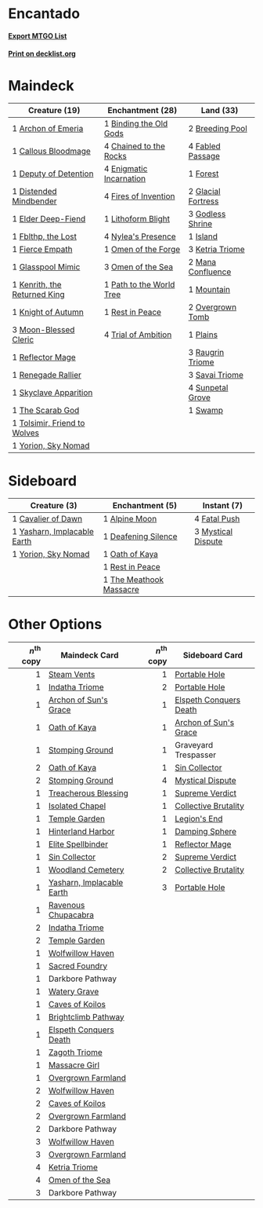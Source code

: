 # Encantado

#### [Export MTGO List](../collection/Encantado/Encantado.txt)
#### [Print on decklist.org](http://decklist.org/?deckmain=1%09Archon%20of%20Emeria%0A1%09Binding%20the%20Old%20Gods%0A2%09Breeding%20Pool%0A1%09Callous%20Bloodmage%0A4%09Chained%20to%20the%20Rocks%0A1%09Deputy%20of%20Detention%0A1%09Distended%20Mindbender%0A1%09Elder%20Deep-Fiend%0A4%09Enigmatic%20Incarnation%0A4%09Fabled%20Passage%0A1%09Fblthp,%20the%20Lost%0A1%09Fierce%20Empath%0A4%09Fires%20of%20Invention%0A1%09Forest%0A2%09Glacial%20Fortress%0A1%09Glasspool%20Mimic%0A3%09Godless%20Shrine%0A1%09Island%0A1%09Kenrith,%20the%20Returned%20King%0A3%09Ketria%20Triome%0A1%09Knight%20of%20Autumn%0A1%09Lithoform%20Blight%0A2%09Mana%20Confluence%0A3%09Moon-Blessed%20Cleric%0A1%09Mountain%0A4%09Nylea's%20Presence%0A1%09Omen%20of%20the%20Forge%0A3%09Omen%20of%20the%20Sea%0A2%09Overgrown%20Tomb%0A1%09Path%20to%20the%20World%20Tree%0A1%09Plains%0A3%09Raugrin%20Triome%0A1%09Reflector%20Mage%0A1%09Renegade%20Rallier%0A1%09Rest%20in%20Peace%0A3%09Savai%20Triome%0A1%09Skyclave%20Apparition%0A4%09Sunpetal%20Grove%0A1%09Swamp%0A1%09The%20Scarab%20God%0A1%09Tolsimir,%20Friend%20to%20Wolves%0A4%09Trial%20of%20Ambition%0A1%09Yorion,%20Sky%20Nomad&deckside=1%09Alpine%20Moon%0A1%09Cavalier%20of%20Dawn%0A1%09Deafening%20Silence%0A4%09Fatal%20Push%0A3%09Mystical%20Dispute%0A1%09Oath%20of%20Kaya%0A1%09Rest%20in%20Peace%0A1%09The%20Meathook%20Massacre%0A1%09Yasharn,%20Implacable%20Earth%0A1%09Yorion,%20Sky%20Nomad)
# Maindeck

|                                             Creature (19)                                             |                                         Enchantment (28)                                          |                                          Land (33)                                          |
|-------------------------------------------------------------------------------------------------------|---------------------------------------------------------------------------------------------------|---------------------------------------------------------------------------------------------|
|1 [Archon of Emeria](http://gatherer.wizards.com/Pages/Card/Details.aspx?multiverseid=495594)          |1 [Binding the Old Gods](http://gatherer.wizards.com/Pages/Card/Details.aspx?multiverseid=503822)  |2 [Breeding Pool](http://gatherer.wizards.com/Pages/Card/Details.aspx?multiverseid=97088)    |
|1 [Callous Bloodmage](http://gatherer.wizards.com/Pages/Card/Details.aspx?multiverseid=513543)         |4 [Chained to the Rocks](http://gatherer.wizards.com/Pages/Card/Details.aspx?multiverseid=373521)  |4 [Fabled Passage](http://gatherer.wizards.com/Pages/Card/Details.aspx?multiverseid=473206)  |
|1 [Deputy of Detention](http://gatherer.wizards.com/Pages/Card/Details.aspx?multiverseid=457309)       |4 [Enigmatic Incarnation](http://gatherer.wizards.com/Pages/Card/Details.aspx?multiverseid=476466) |1 [Forest](http://gatherer.wizards.com/Pages/Card/Details.aspx?multiverseid=439860)          |
|1 [Distended Mindbender](http://gatherer.wizards.com/Pages/Card/Details.aspx?multiverseid=414292)      |4 [Fires of Invention](http://gatherer.wizards.com/Pages/Card/Details.aspx?multiverseid=473087)    |2 [Glacial Fortress](http://gatherer.wizards.com/Pages/Card/Details.aspx?multiverseid=190562)|
|1 [Elder Deep-Fiend](http://gatherer.wizards.com/Pages/Card/Details.aspx?multiverseid=414294)          |1 [Lithoform Blight](http://gatherer.wizards.com/Pages/Card/Details.aspx?multiverseid=491745)      |3 [Godless Shrine](http://gatherer.wizards.com/Pages/Card/Details.aspx?multiverseid=405099)  |
|1 [Fblthp, the Lost](http://gatherer.wizards.com/Pages/Card/Details.aspx?multiverseid=460977)          |4 [Nylea's Presence](http://gatherer.wizards.com/Pages/Card/Details.aspx?multiverseid=373580)      |1 [Island](http://gatherer.wizards.com/Pages/Card/Details.aspx?multiverseid=439857)          |
|1 [Fierce Empath](http://gatherer.wizards.com/Pages/Card/Details.aspx?multiverseid=442160)             |1 [Omen of the Forge](http://gatherer.wizards.com/Pages/Card/Details.aspx?multiverseid=476396)     |3 [Ketria Triome](http://gatherer.wizards.com/Pages/Card/Details.aspx?multiverseid=479770)   |
|1 [Glasspool Mimic](http://gatherer.wizards.com/Pages/Card/Details.aspx?multiverseid=491688)           |3 [Omen of the Sea](http://gatherer.wizards.com/Pages/Card/Details.aspx?multiverseid=476309)       |2 [Mana Confluence](http://gatherer.wizards.com/Pages/Card/Details.aspx?multiverseid=409573) |
|1 [Kenrith, the Returned King](http://gatherer.wizards.com/Pages/Card/Details.aspx?multiverseid=476052)|1 [Path to the World Tree](http://gatherer.wizards.com/Pages/Card/Details.aspx?multiverseid=503802)|1 [Mountain](http://gatherer.wizards.com/Pages/Card/Details.aspx?multiverseid=439859)        |
|1 [Knight of Autumn](http://gatherer.wizards.com/Pages/Card/Details.aspx?multiverseid=452933)          |1 [Rest in Peace](http://gatherer.wizards.com/Pages/Card/Details.aspx?multiverseid=442021)         |2 [Overgrown Tomb](http://gatherer.wizards.com/Pages/Card/Details.aspx?multiverseid=405103)  |
|3 [Moon-Blessed Cleric](http://gatherer.wizards.com/Pages/Card/Details.aspx?multiverseid=527313)       |4 [Trial of Ambition](http://gatherer.wizards.com/Pages/Card/Details.aspx?multiverseid=426815)     |1 [Plains](http://gatherer.wizards.com/Pages/Card/Details.aspx?multiverseid=439856)          |
|1 [Reflector Mage](http://gatherer.wizards.com/Pages/Card/Details.aspx?multiverseid=407667)            |                                                                                                   |3 [Raugrin Triome](http://gatherer.wizards.com/Pages/Card/Details.aspx?multiverseid=479771)  |
|1 [Renegade Rallier](http://gatherer.wizards.com/Pages/Card/Details.aspx?multiverseid=423800)          |                                                                                                   |3 [Savai Triome](http://gatherer.wizards.com/Pages/Card/Details.aspx?multiverseid=479773)    |
|1 [Skyclave Apparition](http://gatherer.wizards.com/Pages/Card/Details.aspx?multiverseid=495603)       |                                                                                                   |4 [Sunpetal Grove](http://gatherer.wizards.com/Pages/Card/Details.aspx?multiverseid=420946)  |
|1 [The Scarab God](http://gatherer.wizards.com/Pages/Card/Details.aspx?multiverseid=430834)            |                                                                                                   |1 [Swamp](http://gatherer.wizards.com/Pages/Card/Details.aspx?multiverseid=439858)           |
|1 [Tolsimir, Friend to Wolves](http://gatherer.wizards.com/Pages/Card/Details.aspx?multiverseid=461151)|                                                                                                   |                                                                                             |
|1 [Yorion, Sky Nomad](http://gatherer.wizards.com/Pages/Card/Details.aspx?multiverseid=479752)         |                                                                                                   |                                                                                             |


# Sideboard

|                                             Creature (3)                                             |                                         Enchantment (5)                                          |                                         Instant (7)                                         |
|------------------------------------------------------------------------------------------------------|--------------------------------------------------------------------------------------------------|---------------------------------------------------------------------------------------------|
|1 [Cavalier of Dawn](http://gatherer.wizards.com/Pages/Card/Details.aspx?multiverseid=466764)         |1 [Alpine Moon](http://gatherer.wizards.com/Pages/Card/Details.aspx?multiverseid=447264)          |4 [Fatal Push](http://gatherer.wizards.com/Pages/Card/Details.aspx?multiverseid=423724)      |
|1 [Yasharn, Implacable Earth](http://gatherer.wizards.com/Pages/Card/Details.aspx?multiverseid=491891)|1 [Deafening Silence](http://gatherer.wizards.com/Pages/Card/Details.aspx?multiverseid=472972)    |3 [Mystical Dispute](http://gatherer.wizards.com/Pages/Card/Details.aspx?multiverseid=473020)|
|1 [Yorion, Sky Nomad](http://gatherer.wizards.com/Pages/Card/Details.aspx?multiverseid=479752)        |1 [Oath of Kaya](http://gatherer.wizards.com/Pages/Card/Details.aspx?multiverseid=461136)         |                                                                                             |
|                                                                                                      |1 [Rest in Peace](http://gatherer.wizards.com/Pages/Card/Details.aspx?multiverseid=442021)        |                                                                                             |
|                                                                                                      |1 [The Meathook Massacre](http://gatherer.wizards.com/Pages/Card/Details.aspx?multiverseid=534886)|                                                                                             |


# Other Options

|*n*<sup>th</sup> copy|                                           Maindeck Card                                            |*n*<sup>th</sup> copy|                                         Sideboard Card                                          |
|--------------------:|----------------------------------------------------------------------------------------------------|--------------------:|-------------------------------------------------------------------------------------------------|
|                    1|[Steam Vents](http://gatherer.wizards.com/Pages/Card/Details.aspx?multiverseid=405109)              |                    1|[Portable Hole](http://gatherer.wizards.com/Pages/Card/Details.aspx?multiverseid=527320)         |
|                    1|[Indatha Triome](http://gatherer.wizards.com/Pages/Card/Details.aspx?multiverseid=479768)           |                    2|[Portable Hole](http://gatherer.wizards.com/Pages/Card/Details.aspx?multiverseid=527320)         |
|                    1|[Archon of Sun's Grace](http://gatherer.wizards.com/Pages/Card/Details.aspx?multiverseid=476254)    |                    1|[Elspeth Conquers Death](http://gatherer.wizards.com/Pages/Card/Details.aspx?multiverseid=476264)|
|                    1|[Oath of Kaya](http://gatherer.wizards.com/Pages/Card/Details.aspx?multiverseid=461136)             |                    1|[Archon of Sun's Grace](http://gatherer.wizards.com/Pages/Card/Details.aspx?multiverseid=476254) |
|                    1|[Stomping Ground](http://gatherer.wizards.com/Pages/Card/Details.aspx?multiverseid=405110)          |                    1|Graveyard Trespasser                                                                             |
|                    2|[Oath of Kaya](http://gatherer.wizards.com/Pages/Card/Details.aspx?multiverseid=461136)             |                    1|[Sin Collector](http://gatherer.wizards.com/Pages/Card/Details.aspx?multiverseid=368968)         |
|                    2|[Stomping Ground](http://gatherer.wizards.com/Pages/Card/Details.aspx?multiverseid=405110)          |                    4|[Mystical Dispute](http://gatherer.wizards.com/Pages/Card/Details.aspx?multiverseid=473020)      |
|                    1|[Treacherous Blessing](http://gatherer.wizards.com/Pages/Card/Details.aspx?multiverseid=476368)     |                    1|[Supreme Verdict](http://gatherer.wizards.com/Pages/Card/Details.aspx?multiverseid=438776)       |
|                    1|[Isolated Chapel](http://gatherer.wizards.com/Pages/Card/Details.aspx?multiverseid=443129)          |                    1|[Collective Brutality](http://gatherer.wizards.com/Pages/Card/Details.aspx?multiverseid=414380)  |
|                    1|[Temple Garden](http://gatherer.wizards.com/Pages/Card/Details.aspx?multiverseid=405112)            |                    1|[Legion's End](http://gatherer.wizards.com/Pages/Card/Details.aspx?multiverseid=466860)          |
|                    1|[Hinterland Harbor](http://gatherer.wizards.com/Pages/Card/Details.aspx?multiverseid=443128)        |                    1|[Damping Sphere](http://gatherer.wizards.com/Pages/Card/Details.aspx?multiverseid=443101)        |
|                    1|[Elite Spellbinder](http://gatherer.wizards.com/Pages/Card/Details.aspx?multiverseid=513494)        |                    1|[Reflector Mage](http://gatherer.wizards.com/Pages/Card/Details.aspx?multiverseid=407667)        |
|                    1|[Sin Collector](http://gatherer.wizards.com/Pages/Card/Details.aspx?multiverseid=368968)            |                    2|[Supreme Verdict](http://gatherer.wizards.com/Pages/Card/Details.aspx?multiverseid=438776)       |
|                    1|[Woodland Cemetery](http://gatherer.wizards.com/Pages/Card/Details.aspx?multiverseid=443136)        |                    2|[Collective Brutality](http://gatherer.wizards.com/Pages/Card/Details.aspx?multiverseid=414380)  |
|                    1|[Yasharn, Implacable Earth](http://gatherer.wizards.com/Pages/Card/Details.aspx?multiverseid=491891)|                    3|[Portable Hole](http://gatherer.wizards.com/Pages/Card/Details.aspx?multiverseid=527320)         |
|                    1|[Ravenous Chupacabra](http://gatherer.wizards.com/Pages/Card/Details.aspx?multiverseid=442093)      |                     |                                                                                                 |
|                    2|[Indatha Triome](http://gatherer.wizards.com/Pages/Card/Details.aspx?multiverseid=479768)           |                     |                                                                                                 |
|                    2|[Temple Garden](http://gatherer.wizards.com/Pages/Card/Details.aspx?multiverseid=405112)            |                     |                                                                                                 |
|                    1|[Wolfwillow Haven](http://gatherer.wizards.com/Pages/Card/Details.aspx?multiverseid=476456)         |                     |                                                                                                 |
|                    1|[Sacred Foundry](http://gatherer.wizards.com/Pages/Card/Details.aspx?multiverseid=405106)           |                     |                                                                                                 |
|                    1|Darkbore Pathway                                                                                    |                     |                                                                                                 |
|                    1|[Watery Grave](http://gatherer.wizards.com/Pages/Card/Details.aspx?multiverseid=405114)             |                     |                                                                                                 |
|                    1|[Caves of Koilos](http://gatherer.wizards.com/Pages/Card/Details.aspx?multiverseid=129497)          |                     |                                                                                                 |
|                    1|[Brightclimb Pathway](http://gatherer.wizards.com/Pages/Card/Details.aspx?multiverseid=491911)      |                     |                                                                                                 |
|                    1|[Elspeth Conquers Death](http://gatherer.wizards.com/Pages/Card/Details.aspx?multiverseid=476264)   |                     |                                                                                                 |
|                    1|[Zagoth Triome](http://gatherer.wizards.com/Pages/Card/Details.aspx?multiverseid=479779)            |                     |                                                                                                 |
|                    1|[Massacre Girl](http://gatherer.wizards.com/Pages/Card/Details.aspx?multiverseid=461026)            |                     |                                                                                                 |
|                    1|[Overgrown Farmland](http://gatherer.wizards.com/Pages/Card/Details.aspx?multiverseid=535064)       |                     |                                                                                                 |
|                    2|[Wolfwillow Haven](http://gatherer.wizards.com/Pages/Card/Details.aspx?multiverseid=476456)         |                     |                                                                                                 |
|                    2|[Caves of Koilos](http://gatherer.wizards.com/Pages/Card/Details.aspx?multiverseid=129497)          |                     |                                                                                                 |
|                    2|[Overgrown Farmland](http://gatherer.wizards.com/Pages/Card/Details.aspx?multiverseid=535064)       |                     |                                                                                                 |
|                    2|Darkbore Pathway                                                                                    |                     |                                                                                                 |
|                    3|[Wolfwillow Haven](http://gatherer.wizards.com/Pages/Card/Details.aspx?multiverseid=476456)         |                     |                                                                                                 |
|                    3|[Overgrown Farmland](http://gatherer.wizards.com/Pages/Card/Details.aspx?multiverseid=535064)       |                     |                                                                                                 |
|                    4|[Ketria Triome](http://gatherer.wizards.com/Pages/Card/Details.aspx?multiverseid=479770)            |                     |                                                                                                 |
|                    4|[Omen of the Sea](http://gatherer.wizards.com/Pages/Card/Details.aspx?multiverseid=476309)          |                     |                                                                                                 |
|                    3|Darkbore Pathway                                                                                    |                     |                                                                                                 |

